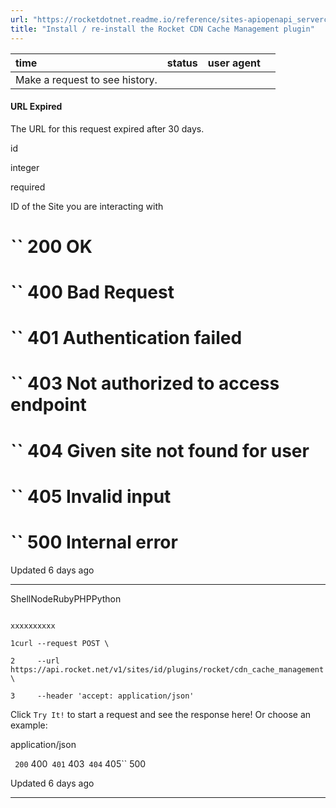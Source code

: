 ```yaml
---
url: "https://rocketdotnet.readme.io/reference/sites-apiopenapi_servercontrollersplugins_controllersites_id_plugins_rocket_cdn_cache_management_post"
title: "Install / re-install the Rocket CDN Cache Management plugin"
---
```


| time | status | user agent |  |
| :-- | :-- | :-- | :-- |
| Make a request to see history. |

#### URL Expired

The URL for this request expired after 30 days.

id

integer

required

ID of the Site you are interacting with

# `` 200      OK

# `` 400      Bad Request

# `` 401      Authentication failed

# `` 403      Not authorized to access endpoint

# `` 404      Given site not found for user

# `` 405      Invalid input

# `` 500      Internal error

Updated 6 days ago

* * *

ShellNodeRubyPHPPython

```

xxxxxxxxxx

1curl --request POST \

2     --url https://api.rocket.net/v1/sites/id/plugins/rocket/cdn_cache_management \

3     --header 'accept: application/json'

```

Click `Try It!` to start a request and see the response here! Or choose an example:

application/json

`` 200`` 400`` 401`` 403`` 404`` 405`` 500

Updated 6 days ago

* * *